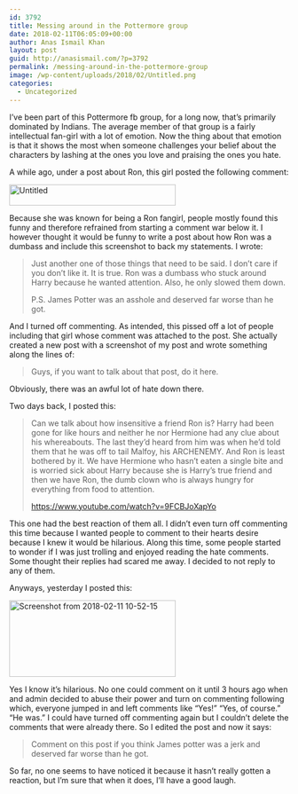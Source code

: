 ```yaml
---
id: 3792
title: Messing around in the Pottermore group
date: 2018-02-11T06:05:09+00:00
author: Anas Ismail Khan
layout: post
guid: http://anasismail.com/?p=3792
permalink: /messing-around-in-the-pottermore-group
image: /wp-content/uploads/2018/02/Untitled.png
categories:
  - Uncategorized
---
```

<!--more-->I&#8217;ve been part of this Pottermore fb group, for a long now, that&#8217;s primarily dominated by Indians. The average member of that group is a fairly intellectual fan-girl with a lot of emotion. Now the thing about that emotion is that it shows the most when someone challenges your belief about the characters by lashing at the ones you love and praising the ones you hate.

A while ago, under a post about Ron, this girl posted the following comment:

[<img class="alignnone size-medium wp-image-3793" src="http://anasismail.com/wp-content/uploads/2018/02/Untitled-300x38.png" alt="Untitled" width="300" height="38" srcset="http://localhost/wp-content/uploads/2018/02/Untitled-300x38.png 300w, http://localhost/wp-content/uploads/2018/02/Untitled.png 454w" sizes="(max-width: 300px) 100vw, 300px" />](http://anasismail.com/wp-content/uploads/2018/02/Untitled.png)

Because she was known for being a Ron fangirl, people mostly found this funny and therefore refrained from starting a comment war below it. I however thought it would be funny to write a post about how Ron was a dumbass and include this screenshot to back my statements. I wrote:

> Just another one of those things that need to be said. I don&#8217;t care if you don&#8217;t like it. It is true. Ron was a dumbass who stuck around Harry because he wanted attention. Also, he only slowed them down.
> 
> P.S. James Potter was an asshole and deserved far worse than he got.

And I turned off commenting. As intended, this pissed off a lot of people including that girl whose comment was attached to the post. She actually created a new post with a screenshot of my post and wrote something along the lines of:

> Guys, if you want to talk about that post, do it here.

Obviously, there was an awful lot of hate down there.

Two days back, I posted this:

> Can we talk about how insensitive a friend Ron is? Harry had been gone for like hours and neither he nor Hermione had any clue about his whereabouts. The last they&#8217;d heard from him was when he&#8217;d told them that he was off to tail Malfoy, his ARCHENEMY. And Ron is least bothered by it. We have Hermione who hasn&#8217;t eaten a single bite and is worried sick about Harry because she is Harry&#8217;s true friend and then we have Ron, the dumb clown who is always hungry for everything from food to attention.
> 
> https://www.youtube.com/watch?v=9FCBJoXapYo

This one had the best reaction of them all. I didn&#8217;t even turn off commenting this time because I wanted people to comment to their hearts desire because I knew it would be hilarious. Along this time, some people started to wonder if I was just trolling and enjoyed reading the hate comments. Some thought their replies had scared me away. I decided to not reply to any of them.

Anyways, yesterday I posted this:

[<img class="alignnone size-medium wp-image-3795" src="http://anasismail.com/wp-content/uploads/2018/02/Screenshot-from-2018-02-11-10-52-15-300x138.png" alt="Screenshot from 2018-02-11 10-52-15" width="300" height="138" srcset="http://localhost/wp-content/uploads/2018/02/Screenshot-from-2018-02-11-10-52-15-300x138.png 300w, http://localhost/wp-content/uploads/2018/02/Screenshot-from-2018-02-11-10-52-15-768x353.png 768w, http://localhost/wp-content/uploads/2018/02/Screenshot-from-2018-02-11-10-52-15.png 925w" sizes="(max-width: 300px) 100vw, 300px" />](http://anasismail.com/wp-content/uploads/2018/02/Screenshot-from-2018-02-11-10-52-15.png)

Yes I know it&#8217;s hilarious. No one could comment on it until 3 hours ago when and admin decided to abuse their power and turn on commenting following which, everyone jumped in and left comments like &#8220;Yes!&#8221; &#8220;Yes, of course.&#8221; &#8220;He was.&#8221; I could have turned off commenting again but I couldn&#8217;t delete the comments that were already there. So I edited the post and now it says:

> Comment on this post if you think James potter was a jerk and deserved far worse than he got.

So far, no one seems to have noticed it because it hasn&#8217;t really gotten a reaction, but I&#8217;m sure that when it does, I&#8217;ll have a good laugh.
